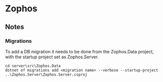 # Zophos

## Notes
### Migrations
To add a DB migration it needs to be done from the Zophos.Data project, with the startup project set as Zophos.Server.

```
cd server\src\Zophos.Data
dotnet ef migrations add <migration name> --verbose --startup-project ..\Zophos.Server\Zophos.Server.csproj
```
